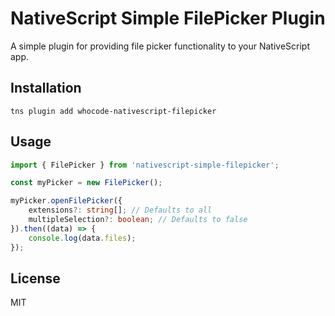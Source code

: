 # NativeScript Simple FilePicker Plugin

A simple plugin for providing file picker functionality to your NativeScript app.

## Installation

```
tns plugin add whocode-nativescript-filepicker
```

## Usage 

``` TypeScript
import { FilePicker } from 'nativescript-simple-filepicker';

const myPicker = new FilePicker();

myPicker.openFilePicker({
    extensions?: string[]; // Defaults to all
    multipleSelection?: boolean; // Defaults to false
}).then((data) => {
    console.log(data.files);
});

```

## License

MIT
